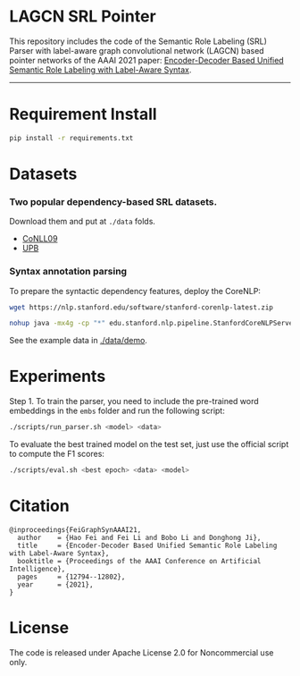 # LAGCN SRL Pointer
This repository includes the code of the Semantic Role Labeling (SRL) Parser with label-aware graph convolutional network (LAGCN) based pointer networks
of the AAAI 2021 paper: [Encoder-Decoder Based Unified Semantic Role Labeling with Label-Aware Syntax](https://ojs.aaai.org/index.php/AAAI/article/view/17514). 


-------------------

# Requirement Install
  

```bash
pip install -r requirements.txt
```

# Datasets

### Two popular dependency-based SRL datasets.
Download them and put at `./data` folds. 

- [CoNLL09](https://ufal.mff.cuni.cz/conll2009-st/train-dev-data.html)
- [UPB](https://universalpropositions.github.io/)


### Syntax annotation parsing

To prepare the syntactic dependency features, deploy the CoreNLP:

```bash
wget https://nlp.stanford.edu/software/stanford-corenlp-latest.zip

nohup java -mx4g -cp "*" edu.stanford.nlp.pipeline.StanfordCoreNLPServer -port 8083 -timeout 15000 > 1.log 2>&1 &
```

See the example data in [./data/demo](data%2Fdemo).


# Experiments

Step 1. To train the parser, you need to include the pre-trained word embeddings in the ``embs`` folder and run the following script:

```bash
./scripts/run_parser.sh <model> <data>
```

To evaluate the best trained model on the test set, just use the official script to compute the F1 scores:

```bash
./scripts/eval.sh <best epoch> <data> <model>
```


# Citation

```
@inproceedings{FeiGraphSynAAAI21,
  author    = {Hao Fei and Fei Li and Bobo Li and Donghong Ji},
  title     = {Encoder-Decoder Based Unified Semantic Role Labeling with Label-Aware Syntax},
  booktitle = {Proceedings of the AAAI Conference on Artificial Intelligence},
  pages     = {12794--12802},
  year      = {2021},
}
```


# License

The code is released under Apache License 2.0 for Noncommercial use only. 
